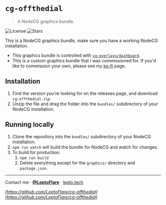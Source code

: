 # `cg-offthedial`
> A NodeCG graphics bundle.

![License][license-shield]
![Stars][stars-shield]

This is a NodeCG graphics bundle, make sure you have a working NodeCG installation.
- This graphics bundle is controlled with [`cq-overlays/dashboard`](https://github.com/cq-overlays/dashboard).
- This is a custom graphics bundle that I was commissioned for. If you'd like to commission your own, please see my [ko-fi](https://ko-fi.com/leptoflare) page.

## Installation
1. Find the version you're looking for on the releases page, and download `cg-offthedial.zip`.
1. Unzip the file and drag the folder into the `bundles/` subdirectory of your NodeCG installation.

## Running locally
1. Clone the repository into the `bundles/` subdirectory of your NodeCG installation.
1. `npm run watch` will build the bundle for NodeCG and watch for changes.
1. To build for production:
    1. `npm run build`
    1. Delete everything except for the `graphics/` directory and `package.json`.

---

Contact me · [**@LeptoFlare**](https://github.com/LeptoFlare) · [lepto.tech](https://lepto.tech)

_[https://github.com/LeptoFlare/cg-offthedial](https://github.com/LeptoFlare/cg-offthedial)_

<!-- markdown links & imgs -->
[stars-shield]: https://img.shields.io/github/stars/LeptoFlare/cg-offthedial.svg?style=social
[license-shield]: https://img.shields.io/github/license/LeptoFlare/cg-offthedial.svg?style=flat
